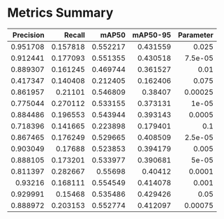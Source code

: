 # Metrics Summary
|   Precision |   Recall |    mAP50 |   mAP50-95 |   Parameter |
|------------:|---------:|---------:|-----------:|------------:|
|    0.951708 | 0.157818 | 0.552217 |   0.431559 |     0.025   |
|    0.912441 | 0.177093 | 0.551355 |   0.430518 |     7.5e-05 |
|    0.889307 | 0.161245 | 0.469744 |   0.361527 |     0.01    |
|    0.417347 | 0.140408 | 0.212405 |   0.162406 |     0.075   |
|    0.861957 | 0.21101  | 0.546809 |   0.38407  |     0.00025 |
|    0.775044 | 0.270112 | 0.533155 |   0.373131 |     1e-05   |
|    0.884486 | 0.196553 | 0.543944 |   0.393143 |     0.0005  |
|    0.718396 | 0.141665 | 0.223898 |   0.179401 |     0.1     |
|    0.867465 | 0.176249 | 0.529665 |   0.408509 |     2.5e-05 |
|    0.903049 | 0.17688  | 0.523853 |   0.394179 |     0.005   |
|    0.888105 | 0.173201 | 0.533977 |   0.390681 |     5e-05   |
|    0.811397 | 0.282667 | 0.55698  |   0.40412  |     0.0001  |
|    0.93216  | 0.168111 | 0.554549 |   0.414078 |     0.001   |
|    0.929991 | 0.15468  | 0.535486 |   0.429426 |     0.05    |
|    0.888972 | 0.203153 | 0.552774 |   0.412097 |     0.00075 |